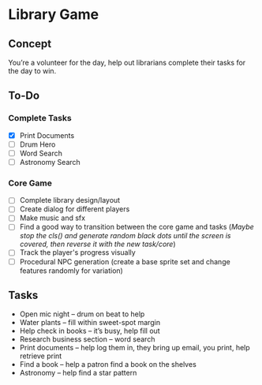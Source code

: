 # Library Game

## Concept
You’re a volunteer for the day, help out librarians complete their tasks for the day to win.

## To-Do
### Complete Tasks
- [x] Print Documents
- [ ] Drum Hero
- [ ] Word Search
- [ ] Astronomy Search
### Core Game
- [ ] Complete library design/layout
- [ ] Create dialog for different players
- [ ] Make music and sfx
- [ ] Find a good way to transition between the core game and tasks (*Maybe stop the cls() and generate random black dots until the screen is covered, then reverse it with the new task/core*)
- [ ] Track the player's progress visually
- [ ] Procedural NPC generation (create a base sprite set and change features randomly for variation)

## Tasks
-	Open mic night – drum on beat to help
-	Water plants – fill within sweet-spot margin
-	Help check in books – it’s busy, help fill out
-	Research business section – word search
-	Print documents – help log them in, they bring up email, you print, help retrieve print
-	Find a book – help a patron find a book on the shelves
-	Astronomy – help find a star pattern